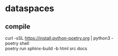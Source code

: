 # dataspaces  

## compile  
curl -sSL https://install.python-poetry.org | python3 -  
poetry shell  
poetry run sphinx-build -b html src docs  
